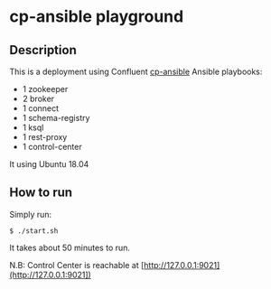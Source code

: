 # cp-ansible playground

## Description

This is a deployment using Confluent [cp-ansible](https://docs.confluent.io/current/installation/installing_cp/cp-ansible.html) Ansible playbooks:

* 1 zookeeper
* 2 broker
* 1 connect
* 1 schema-registry
* 1 ksql
* 1 rest-proxy
* 1 control-center

It using Ubuntu 18.04

## How to run

Simply run:

```
$ ./start.sh
```

It takes about 50 minutes to run.

N.B: Control Center is reachable at [http://127.0.0.1:9021](http://127.0.0.1:9021])